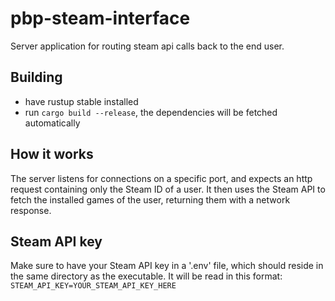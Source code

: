 # pbp-steam-interface
Server application for routing steam api calls back to the end user.

## Building
- have rustup stable installed
- run `cargo build --release`, the dependencies will be fetched automatically

## How it works
The server listens for connections on a specific port, and expects an http request containing only the Steam ID of a user.
It then uses the Steam API to fetch the installed games of the user, returning them with a network response.

## Steam API key
Make sure to have your Steam API key in a '.env' file, which should reside in the same directory as the executable.
It will be read in this format: `STEAM_API_KEY=YOUR_STEAM_API_KEY_HERE`
